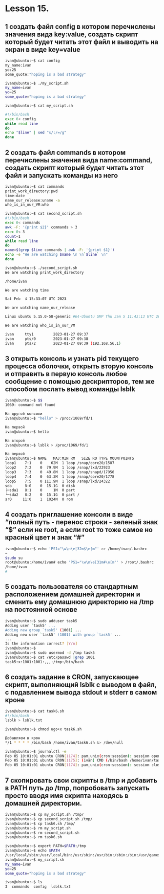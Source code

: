 # Lesson 15.


## 1 создать файл config в котором перечислены значения вида key:value, создать скрипт который будет читать этот файл и выводить на экран в виде key=value

```sh
ivan@ubuntu:~$ cat config
my_name:ivan
yo:25
some_quote:"hoping is a bad strategy"

ivan@ubuntu:~$ ./my_script.sh
my_name=ivan
yo=25
some_quote="hoping is a bad strategy"

ivan@ubuntu:~$ cat my_script.sh

#!/bin/bash
exec 0< config
while read line
do
echo "$line" | sed "s/:/=/g"
done

```
## 2 создать файл commands в котором перечислены значения вида name:command, создать скрипт который будет читать этот файл и запускать команды из него

```sh
ivan@ubuntu:~$ cat commands
print_work_directory:pwd
time:date
name_our_release:uname -a
who_is_in_our_VM:who

ivan@ubuntu:~$ cat second_script.sh
#!/bin/bash
exec 0< commands
awk -F: '{print $2}' commands > 3
exec 0< 3
count=1
while read line
do
name=$(grep $line commands | awk -F: '{print $1}')
echo -e "We are watching $name \n \n`$line` \n"
done

ivan@ubuntu:~$ ./second_script.sh
We are watching print_work_directory

/home/ivan

We are watching time

Sat Feb  4 15:33:07 UTC 2023

We are watching name_our_release

Linux ubuntu 5.15.0-58-generic #64-Ubuntu SMP Thu Jan 5 11:43:13 UTC 2023 x86_64 x86_64 x86_64 GNU/Linux

We are watching who_is_in_our_VM

ivan     tty1         2023-01-27 09:37
ivan     pts/0        2023-01-27 09:38
ivan     pts/2        2023-01-27 09:39 (192.168.56.1)

```
## 3 открыть консоль и узнать pid текущего процесса оболочки, открыть вторую консоль и отправить в первую консоль любое сообщение с помощью дескрипторов, тем же способом послать вывод команды lsblk

```sh
ivan@ubuntu:~$ $$
1069: command not found

На другой консоли
ivan@ubuntu:~$ "hello" > /proc/1069/fd/1

На первой
ivan@ubuntu:~$ hello

На второй 
ivan@ubuntu:~$ lsblk > /proc/1069/fd/1

На первой
ivan@ubuntu:~$ NAME   MAJ:MIN RM   SIZE RO TYPE MOUNTPOINTS
loop1    7:1    0    62M  1 loop /snap/core20/1587
loop2    7:2    0  79.9M  1 loop /snap/lxd/22923
loop3    7:3    0  49.8M  1 loop /snap/snapd/17950
loop4    7:4    0  63.3M  1 loop /snap/core20/1778
loop5    7:5    0 111.9M  1 loop /snap/lxd/24322
sda      8:0    0  15.1G  0 disk
├─sda1   8:1    0     1M  0 part
└─sda2   8:2    0  15.1G  0 part /
sr0     11:0    1  1024M  0 rom

```
## 4 создать приглашение консоли в виде “полный путь - перенос строки - зеленый знак “$” если не root, а если root то тоже самое но красный цвет и знак “#”

```sh
ivan@ubuntu:~$ echo 'PS1="\w\n\e[32m$\e[m"' >> /home/ivan/.bashrc
~
$sudo su
root@ubuntu:/home/ivan# echo 'PS1="\w\n\e[31m#\e[m"' > /root/.bashrc
/home/ivan
#

```
## 5 создать пользователя со стандартным расположением домашней директории и сменить ему домашнюю директорию на /tmp на постоянной основе

```sh
ivan@ubuntu:~$ sudo adduser task5
Adding user `task5' ...
Adding new group `task5' (1001) ...
Adding new user `task5' (1001) with group `task5' ...
...
Is the information correct? [Y/n]
ivan@ubuntu:~$
ivan@ubuntu:~$ sudo usermod -d /tmp task5
ivan@ubuntu:~$ cat /etc/passwd |grep 1001
task5:x:1001:1001:,,,:/tmp:/bin/bash


```
## 6 создать задание в CRON, запускающее скрипт, выполняющий lsblk с выводом в файл, с подавлением вывода stdout и stderr в самом кроне

```sh
ivan@ubuntu:~$ cat task6.sh
#!/bin/bash
lsblk > lsblk.txt

ivan@ubuntu:~$ chmod ugo+x task6.sh

Добавляем в крон 
*/1 * * * * /bin/bash /home/ivan/task6.sh &> /dev/null

ivan@ubuntu:~$ journalctl -e
Feb 05 10:01:01 ubuntu CRON[1174]: pam_unix(cron:session): session opened for user ivan(uid=1000) by (uid=0)
Feb 05 10:01:01 ubuntu CRON[1175]: (ivan) CMD (/bin/bash /home/ivan/task6.sh &> /dev/null)
Feb 05 10:01:01 ubuntu CRON[1174]: pam_unix(cron:session): session closed for user ivan

```
## 7 скопировать свои скрипты в /tmp и добавить в PATH путь до /tmp, попробовать запускать просто вводя имя скрипта находясь в домашней директории.

```sh
ivan@ubuntu:~$ cp my_script.sh /tmp/
ivan@ubuntu:~$ cp second_script.sh /tmp/
ivan@ubuntu:~$ cp task6.sh /tmp/
ivan@ubuntu:~$ rm my_script.sh
ivan@ubuntu:~$ rm second_script.sh
ivan@ubuntu:~$ rm task6.sh

ivan@ubuntu:~$ export PATH=$PATH:/tmp
ivan@ubuntu:~$ echo $PATH
/usr/local/sbin:/usr/local/bin:/usr/sbin:/usr/bin:/sbin:/bin:/usr/games:/usr/local/games:/snap/bin:/tmp
ivan@ubuntu:~$ my_script.sh
my_name=ivan
yo=25
some_quote="hoping is a bad strategy"

ivan@ubuntu:~$ ls
3  commands  config  lsblk.txt

```
